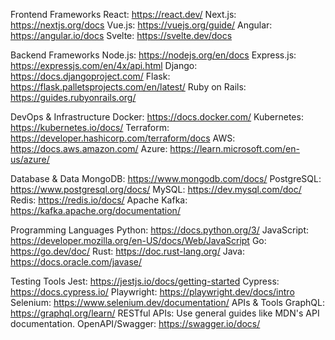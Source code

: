 Frontend Frameworks
React: https://react.dev/
Next.js: https://nextjs.org/docs
Vue.js: https://vuejs.org/guide/
Angular: https://angular.io/docs
Svelte: https://svelte.dev/docs

Backend Frameworks
Node.js: https://nodejs.org/en/docs
Express.js: https://expressjs.com/en/4x/api.html
Django: https://docs.djangoproject.com/
Flask: https://flask.palletsprojects.com/en/latest/
Ruby on Rails: https://guides.rubyonrails.org/

DevOps & Infrastructure
Docker: https://docs.docker.com/
Kubernetes: https://kubernetes.io/docs/
Terraform: https://developer.hashicorp.com/terraform/docs
AWS: https://docs.aws.amazon.com/
Azure: https://learn.microsoft.com/en-us/azure/

Database & Data
MongoDB: https://www.mongodb.com/docs/
PostgreSQL: https://www.postgresql.org/docs/
MySQL: https://dev.mysql.com/doc/
Redis: https://redis.io/docs/
Apache Kafka: https://kafka.apache.org/documentation/

Programming Languages
Python: https://docs.python.org/3/
JavaScript: https://developer.mozilla.org/en-US/docs/Web/JavaScript
Go: https://go.dev/doc/
Rust: https://doc.rust-lang.org/
Java: https://docs.oracle.com/javase/

Testing Tools
Jest: https://jestjs.io/docs/getting-started
Cypress: https://docs.cypress.io/
Playwright: https://playwright.dev/docs/intro
Selenium: https://www.selenium.dev/documentation/
APIs & Tools
GraphQL: https://graphql.org/learn/
RESTful APIs: Use general guides like MDN's API documentation.
OpenAPI/Swagger: https://swagger.io/docs/